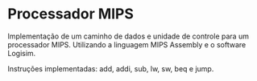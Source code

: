 # Processador MIPS

Implementação de um caminho de dados e unidade de controle para um processador MIPS. Utilizando a linguagem MIPS Assembly e o software Logisim.

Instruções implementadas: add, addi, sub, lw, sw, beq e jump.
